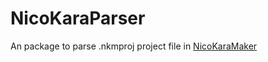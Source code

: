 # NicoKaraParser

An package to parse .nkmproj project file in [NicoKaraMaker](http://shinta.coresv.com/software/nicokaramaker_jpn/)
